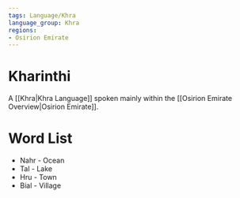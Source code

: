 ```yaml
---
tags: Language/Khra
language_group: Khra
regions:
- Osirion Emirate
---
```

# Kharinthi
A [[Khra|Khra Language]] spoken mainly within the [[Osirion Emirate Overview|Osirion Emirate]].
# Word List
- Nahr - Ocean
- Tal - Lake
- Hru - Town
- Bial - Village